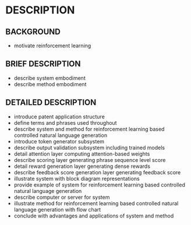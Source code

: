 # DESCRIPTION

## BACKGROUND

- motivate reinforcement learning

## BRIEF DESCRIPTION

- describe system embodiment
- describe method embodiment

## DETAILED DESCRIPTION

- introduce patent application structure
- define terms and phrases used throughout
- describe system and method for reinforcement learning based controlled natural language generation
- introduce token generator subsystem
- describe output validation subsystem including trained models
- detail attention layer computing attention-based weights
- describe scoring layer generating phrase sequence level score
- detail reward generation layer generating dense rewards
- describe feedback score generation layer generating feedback score
- illustrate system with block diagram representations
- provide example of system for reinforcement learning based controlled natural language generation
- describe computer or server for system
- illustrate method for reinforcement learning based controlled natural language generation with flow chart
- conclude with advantages and applications of system and method

